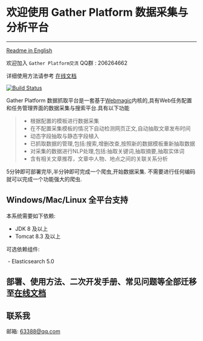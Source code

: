 # 欢迎使用 Gather Platform 数据采集与分析平台

------

[Readme in English](https://github.com/gsh199449/spider/tree/master/doc/README-en.md)

欢迎加入 `Gather Platform交流` QQ群 : 206264662

详细使用方法请参考 [在线文档](https://gsh199449.gitbooks.io/gather-platform/content/)
 
[![Build Status](https://travis-ci.org/gsh199449/spider.svg?branch=master)](https://travis-ci.org/gsh199449/spider)

Gather Platform 数据抓取平台是一套基于[Webmagic](https://github.com/code4craft/webmagic)内核的,具有Web任务配置和任务管理界面的数据采集与搜索平台.具有以下功能

> * 根据配置的模板进行数据采集
> * 在不配置采集模板的情况下自动检测网页正文,自动抽取文章发布时间
> * 动态字段抽取与静态字段植入
> * 已抓取数据的管理,包括:搜索,增删改查,按照新的数据模板重新抽取数据
> * 对采集的数据进行NLP处理,包括:抽取关键词,抽取摘要,抽取实体词
> * 含有相关文章推荐，文章中人物、地点之间的关联关系分析

5分钟即可部署完毕,半分钟即可完成一个爬虫,开始数据采集.
不需要进行任何编码就可以完成一个功能强大的爬虫.

## Windows/Mac/Linux 全平台支持

本系统需要如下依赖:

 - JDK 8 及以上
 - Tomcat 8.3 及以上

可选依赖组件:

  - Elasticsearch 5.0

## 部署、使用方法、二次开发手册、常见问题等全部迁移至[在线文档](https://gsh199449.gitbooks.io/gather-platform/content/)

## 联系我

邮箱: 63388@qq.com
